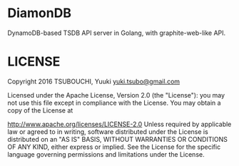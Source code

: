 DiamonDB
========

DynamoDB-based TSDB API server in Golang, with graphite-web-like API.

# LICENSE

Copyright 2016 TSUBOUCHI, Yuuki <yuki.tsubo@gmail.com>

Licensed under the Apache License, Version 2.0 (the "License"): you may not use this file except in compliance with the License. You may obtain a copy of the License at

http://www.apache.org/licenses/LICENSE-2.0
Unless required by applicable law or agreed to in writing, software distributed under the License is distributed on an "AS IS" BASIS, WITHOUT WARRANTIES OR CONDITIONS OF ANY KIND, either express or implied. See the License for the specific language governing permissions and limitations under the License.
